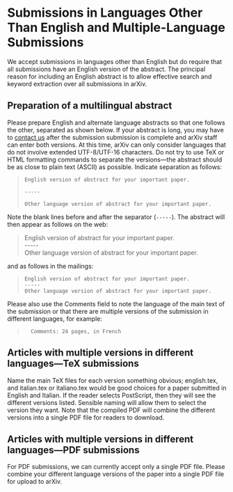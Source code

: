 # Submissions in Languages Other Than English and Multiple-Language Submissions

We accept submissions in languages other than English but do require
that all submissions have an English version of the abstract. The
principal reason for including an English abstract is to allow effective
search and keyword extraction over all submissions in arXiv.

## Preparation of a multilingual abstract

Please prepare English and alternate language abstracts so that one
follows the other, separated as shown below. If your abstract is long,
you may have to [contact us](/help/contact) after the submission submission is complete
and arXiv staff can enter both versions. At this time, arXiv can only consider languages that do not involve extended UTF-8/UTF-16 characters. Do not try to use TeX or HTML formatting commands to separate the versions—the abstract should be as close to plain text (ASCII) as possible. Indicate separation as follows:

> 
> 
>     English version of abstract for your important paper.
>     
>     -----
>     
>     Other language version of abstract for your important paper.

Note the blank lines before and after the separator (`-----`). The
abstract will then appear as follows on the web:

> English version of abstract for your important paper.  
> \-----  
> Other language version of abstract for your important paper.

and as follows in the mailings:

> 
> 
>     English version of abstract for your important paper.
>     -----
>     Other language version of abstract for your important paper.

Please also use the Comments field to note the language of the main text
of the submission or that there are multiple versions of the submission
in different languages, for
example:

> 
> 
> ``` 
>   Comments: 24 pages, in French
> ```

## Articles with multiple versions in different languages—TeX submissions

Name the main TeX files for each version something obvious; english.tex,
and italian.tex or italiano.tex would be good choices for a paper
submitted in English and Italian. If the reader selects PostScript, then
they will see the different versions listed. Sensible naming will allow
them to select the version they want. Note that the compiled PDF will
combine the different versions into a single PDF file for readers to
download.

## Articles with multiple versions in different languages—PDF submissions

For PDF submissions, we can currently accept only a single PDF file.
Please combine your different language versions of the paper into a
single PDF file for upload to arXiv.
